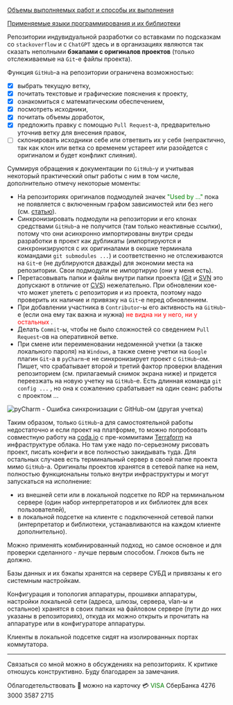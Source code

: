 [Объемы выполняемых работ и способы их выполнения](https://github.com/tsv19su254052/tsv19su254052/blob/main/Works.md)

[Применяемые языки программирования и их библиотеки](https://github.com/tsv19su254052/tsv19su254052/blob/main/Languages.md)

Репозитории индувидуальной разработки со вставками по подсказкам со `stackoverflow` и с `ChatGPT` здесь и в организациях являются так сказать неполными **бэкапами с оригиналов проектов** (только отслеживаемые на `Git`-е файлы проекта).

Функция `GitHub`-а на репозитории ограничена возможностью:
 - [x] выбрать текущую ветку,
 - [x] почитать текстовые и графические пояснения к проекту,
 - [x] ознакомиться с математическим обеспечением,
 - [x] посмотреть исходники,
 - [x] почитать объемы доработок,
 - [x] предложить правку с помощью `Pull Request`-а, предварительно уточнив ветку для внесения правок,
 - [ ] склонировать исходники себе или ответвить их у себя (непрактично, так как клон или ветка со временем устареет или разойдется с оригиналом и будет конфликт слияния).

Суммируя обращения к документации по `GitHub`-у и учитывая некоторый практический опыт работы с ним в том числе, дополнительно отмечу некоторые моменты:
 - На репозиториях оригиналов подмодулей значек <span style="color:Green">"Used by ..."</span> пока не появляется с включенным графом зависимостей или без него (см. [статью](https://stackoverflow.com/questions/56888176/how-to-configure-github-used-by-feature-for-java-projects)).
 - Синхронизировать подмодули на репозитории и его клонах средствами `GitHub`-а не получится (там только неактивные ссылки), потому что они асинхронно импортированы внутри среды разработки в проект как дубликаты (импортируются и синхронизируются с их оригиналами в окошке терминала командами `git submodules ...`) и соответственно не отслеживаются на `Git`-е (не дублируются дважды) для экономии места на репозитории. Свои подмодули не импортирую (они у меня есть).
 - Перетасовывать папки и файлы внутри папки проекта ([Git](https://en.wikipedia.org/wiki/Git) и [SVN](https://en.wikipedia.org/wiki/Apache_Subversion) это допускают в отличие от [CVS](https://en.wikipedia.org/wiki/Concurrent_Versions_System)) нежелательно. При обновлении кое-что может улететь с репозитория и из проекта, поэтому надо проверить их наличие и привязку на `Git`-е перед обновлением.
 - При добавлении участника в `Contributor`-ы его активность на `GitHub`-е (если она ему так важна и нужна) <span style="color:red;"> не видна ни у него, ни у остальных </span>.
 - Делать `Commit`-ы, чтобы не было сложностей со сведением `Pull Request`-ов на оперативной ветке.
 - При смене или переименовании недоменной учетки (а также локального пароля) на `Windows`, а также смене учетки на `Google` плагин `Git`-а в `pyCharm`-е не синхронизирует проект с `GitHub`-ом. Пишет, что срабатывает второй и третий фактор проверки владения репозиторием (см. прилагаемый снимок экрана ниже) и придется переезжать на новую учетку на `GitHub`-е. Есть длинная команда `git config ...` , но она к сожалению срабатывает на один сеанс работы с проектом ... 

![pyCharm - Ошибка синхронизации с GitHub-ом (другая учетка)](https://user-images.githubusercontent.com/104857185/216789558-ea500396-740e-4977-a426-22d01753f799.png)

Таким образом, только `GitHub`-а для самостоятельной работы недостаточно и если проект на платформе, то можно попробовать совместную работу на [coda.io](https://coda.io/workspaces/ws-ga7Eabm46u/folders/fl-7OkuhzSo66?source=doc-title-bar) с пре-коммитами [Terraform](https://en.wikipedia.org/wiki/Terraform_(software)) на инфраструктуре облака. Но там уже надо по-серьезному рисовать проект, писать конфиги и все полностью закидывать туда. Для остальных случаев есть терминальный сервер в своей папке проекта мимо `GitHub`-а. Оригиналы проектов хранятся в сетевой папке на нем, полностью функциональны только внутри инфраструктуры и могут запускаться на исполнение:
 - из внешней сети или в локальной подсетке по RDP на терминальном сервере (один набор интерпретаторов и их библиотек для всех пользователей),
 - в локальной подсетке на клиенте c подключенной сетевой папки (интерпретатор и библиотеки, устанавливаются на каждом клиенте дополнительно).

Можно применять комбинированный подход, но самое основное и для проверки сделанного - лучше первым способом. Глюков быть не должно.

<!--
```diff
+ this text is highlighted in green
- this text is highlighted in red
```

```json
   // Code for coloring
```
```html
   // Code for coloring
```
```js
   // Code for coloring
```
```css
   // Code for coloring
```
-->

Базы данных и их бэкапы хранятся на сервере СУБД и привязаны к его системным настройкам.

Конфигурация и топология аппаратуры, прошивки аппаратуры, настройки локальной сети (адреса, шлюзы, сервера, vlan-ы и остальное) хранятся в своих папках на файловом сервере (пути до них указаны в репозиториях), откуда их можно открыть и прочитать на аппаратуре или в конфигураторе аппаратуры.

Клиенты в локальной подсетке сидят на изолированных портах коммутатора.

----
Связаться со мной можно в обсуждениях на репозиториях. К критике отношусь конструктивно. Буду благодарен за замечания.

Облагодетельствовать :sparkling_heart: можно на карточку :credit_card: <span style="color:Green">VISA</span> СберБанка 4276 3000 3587 2715
